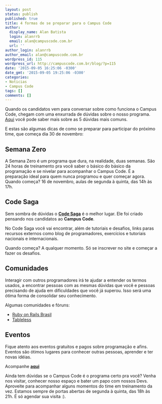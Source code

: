 ```yaml
---
layout: post
status: publish
published: true
title: 4 formas de se preparar para o Campus Code
author:
  display_name: Alan Batista
  login: alanrrb
  email: alan@campuscode.com.br
  url: ''
author_login: alanrrb
author_email: alan@campuscode.com.br
wordpress_id: 115
wordpress_url: http://campuscode.com.br/blog/?p=115
date: '2015-09-05 16:25:06 -0300'
date_gmt: '2015-09-05 19:25:06 -0300'
categories:
- Noticias
- Campus Code
tags: []
comments: []
---
```

Quando os candidatos vem para conversar sobre como funciona o Campus Code, chegam com uma enxurrada de d&uacute;vidas sobre o nosso programa.
<a href="http://campuscode.com.br/blog/2015/10/5-duvidas-mais-comuns-sobre-o-campus-code/" target="_blank">Aqui</a>
voc&ecirc; pode saber mais sobre as 5 d&uacute;vidas mais comuns.

E estas s&atilde;o algumas dicas de como se preparar para participar do pr&oacute;ximo time, que come&ccedil;a dia 30 de novembro:

## Semana Zero

A Semana Zero &eacute; um programa que dura, na realidade, duas semanas.
S&atilde;o 24 horas de treinamento pra voc&ecirc; saber o b&aacute;sico do
b&aacute;sico da programa&ccedil;&atilde;o e se nivelar para acompanhar o Campus Code.
&Eacute; a prepara&ccedil;&atilde;o ideal para quem nunca programou e quer come&ccedil;ar agora.
Quando come&ccedil;a? 16 de novembro, aulas de segunda &agrave; quinta, das 14h &agrave;s 17h.

## Code Saga

Sem sombra de d&uacute;vidas o <a href="http://codesaga.com.br/"><strong>Code Saga</strong></a>
&eacute; o melhor lugar. Ele foi criado pensando nos candidatos ao <strong>Campus Code</strong>.

No Code Saga voc&ecirc; vai encontrar, al&eacute;m de tutoriais e desafios, links
paras recursos externos como blog de programadores, exerc&iacute;cios e tutoriais
nacionais e internacionais.

Quando come&ccedil;a? A qualquer momento. S&oacute; se inscrever no site e
come&ccedil;ar a fazer os desafios.

## Comunidades
Interagir com outros programadores ir&aacute; te ajudar a entender os termos
usados, a encontrar pessoas com as mesmas d&uacute;vidas que voc&ecirc; e pessoas
precisando de ajuda em dificuldades que voc&ecirc; j&aacute; superou. Isso ser&aacute;
uma &oacute;tima forma de consolidar seu conhecimento.

Algumas comunidades e f&oacute;runs:

 - <a href="https://www.facebook.com/groups/rubyonrailsbrasil" target="_blank">Ruby on Rails Brasil</a>
 - <a href="http://tableless.com.br/" target="_blank">Tableless</a>

## Eventos
Fique atento aos eventos gratuitos e pagos sobre programa&ccedil;&atilde;o e afins.
Eventos s&atilde;o &oacute;timos lugares para conhecer outras pessoas, aprender e ter novas id&eacute;ias.

Acompanhe <strong><a href="http://campuscode.com.br/eventos.html" target="_blank">aqui</a></strong>

Ainda tem d&uacute;vidas se o Campus Code &eacute; o programa certo pra 
voc&ecirc;? Venha nos visitar, conhecer nosso espa&ccedil;o e bater um papo com
nossos Devs. Aproveite para acompanhar alguns momentos do time em treinamento da
vez. Estamos sempre de portas abertas de segunda &agrave; quinta, das 18h &agrave;s
21h. &Eacute; s&oacute; agendar sua visita :).
